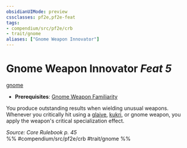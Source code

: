 ```yaml
---
obsidianUIMode: preview
cssclasses: pf2e,pf2e-feat
tags:
- compendium/src/pf2e/crb
- trait/gnome
aliases: ["Gnome Weapon Innovator"]
---
```

# Gnome Weapon Innovator  *Feat 5*  
[gnome](rules/traits/gnome.md "Gnome Ancestry & Heritage Trait")  

- **Prerequisites**: [Gnome Weapon Familiarity](compendium/feats/gnome-weapon-familiarity.md)

You produce outstanding results when wielding unusual weapons. Whenever you critically hit using a [glaive](compendium/equipment/items/glaive.md), [kukri](compendium/equipment/items/kukri.md), or gnome weapon, you apply the weapon's critical specialization effect.

*Source: Core Rulebook p. 45*  
%% #compendium/src/pf2e/crb #trait/gnome %%